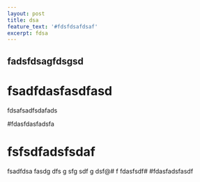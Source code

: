 ```yaml
---
layout: post
title: dsa
feature_text: '#fdsfdsafdsaf'
excerpt: fdsa
---
```

## fadsfdsagfdsgsd
# fsadfdasfasdfasd

fdsafsadfsdafads

#fdasfdasfadsfa

# fsfsdfadsfsdaf
fsadfdsa
fasdg
dfs
g
sfg
sdf
g
dsf@#
f
fdasfsdf# 
#fdasfadsfasdf

